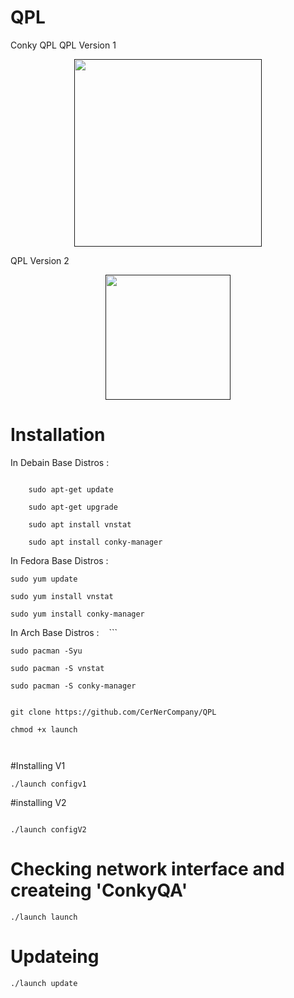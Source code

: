 # QPL
Conky QPL
QPL Version 1
<div align="center"><a href=""><img src="http://s9.picofile.com/file/8326270942/DeepinScreenshot_20180513230716.png" width="300"></a></div>




QPL Version 2

<div align="center"><a href=""><img src="http://s9.picofile.com/file/8326382100/DeepinScreenshot_20180515000953.png" width="200"></a></div>


# Installation


In Debain Base Distros :
```

    sudo apt-get update 
 
    sudo apt-get upgrade

    sudo apt install vnstat 

    sudo apt install conky-manager

 ```
In Fedora Base Distros :

    sudo yum update

    sudo yum install vnstat

    sudo yum install conky-manager


In Arch Base Distros :
    ```
    
    sudo pacman -Syu

    sudo pacman -S vnstat

    sudo pacman -S conky-manager

 ```

git clone https://github.com/CerNerCompany/QPL
 
 chmod +x launch
 
  
```

#Installing V1 

```
./launch configv1

```

#installing V2 

```

./launch configV2

```



 # Checking network interface and createing 'ConkyQA'
 ```
 ./launch launch
 
 ```

# Updateing 

``` 
./launch update

```
